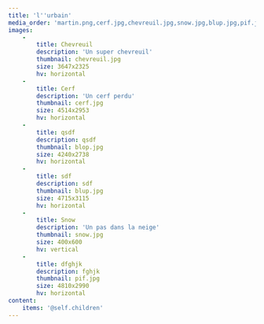 ```yaml
---
title: 'l''urbain'
media_order: 'martin.png,cerf.jpg,chevreuil.jpg,snow.jpg,blup.jpg,pif.jpg,blop.jpg'
images:
    -
        title: Chevreuil
        description: 'Un super chevreuil'
        thumbnail: chevreuil.jpg
        size: 3647x2325
        hv: horizontal
    -
        title: Cerf
        description: 'Un cerf perdu'
        thumbnail: cerf.jpg
        size: 4514x2953
        hv: horizontal
    -
        title: qsdf
        description: qsdf
        thumbnail: blop.jpg
        size: 4240x2738
        hv: horizontal
    -
        title: sdf
        description: sdf
        thumbnail: blup.jpg
        size: 4715x3115
        hv: horizontal
    -
        title: Snow
        description: 'Un pas dans la neige'
        thumbnail: snow.jpg
        size: 400x600
        hv: vertical
    -
        title: dfghjk
        description: fghjk
        thumbnail: pif.jpg
        size: 4810x2990
        hv: horizontal
content:
    items: '@self.children'
---
```


